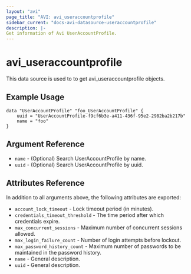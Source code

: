 ```yaml
---
layout: "avi"
page_title: "AVI: avi_useraccountprofile"
sidebar_current: "docs-avi-datasource-useraccountprofile"
description: |-
Get information of Avi UserAccountProfile.
---
```


# avi_useraccountprofile

This data source is used to to get avi_useraccountprofile objects.

## Example Usage

```hcl
data "UserAccountProfile" "foo_UserAccountProfile" {
    uuid = "UserAccountProfile-f9cf6b3e-a411-436f-95e2-2982ba2b217b"
    name = "foo"
}
```

## Argument Reference

* `name` - (Optional) Search UserAccountProfile by name.
* `uuid` - (Optional) Search UserAccountProfile by uuid.

## Attributes Reference

In addition to all arguments above, the following attributes are exported:

* `account_lock_timeout` - Lock timeout period (in minutes).
* `credentials_timeout_threshold` - The time period after which credentials expire.
* `max_concurrent_sessions` - Maximum number of concurrent sessions allowed.
* `max_login_failure_count` - Number of login attempts before lockout.
* `max_password_history_count` - Maximum number of passwords to be maintained in the password history.
* `name` - General description.
* `uuid` - General description.

